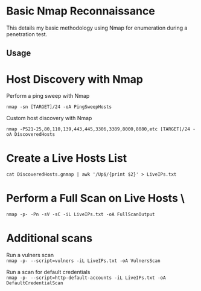 # Basic Nmap Reconnaissance 

This details my basic methodology using Nmap for enumeration during a penetration test.

## Usage

# Host Discovery with Nmap

Perform a ping sweep with Nmap 

```nmap -sn [TARGET]/24 -oA PingSweepHosts```

Custom host discovery with Nmap 

```nmap -PS21-25,80,110,139,443,445,3306,3389,8000,8080,etc [TARGET]/24 -oA DiscoveredHosts```

# Create a Live Hosts List 

```cat DiscoveredHosts.gnmap | awk '/Up$/{print $2}' > LiveIPs.txt```

# Perform a Full Scan on Live Hosts \

```nmap -p- -Pn -sV -sC -iL LiveIPs.txt -oA FullScanOutput```

# Additional scans 

Run a vulners scan \
```nmap -p- --script=vulners -iL LiveIPs.txt -oA VulnersScan```

Run a scan for default credentials \
```nmap -p- --script=http-default-accounts -iL LiveIPs.txt -oA DefaultCredentialScan```
